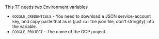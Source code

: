 This TF needs two Environment variables

- `GOOGLE_CREDENTIALS` - You need to download a JSON service-account key, and copy paste that as is (just `cat` the json file, don't stringify) into the variable.
- `GOOGLE_PROJECT` - The name of the GCP project.
